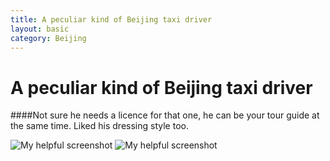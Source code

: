 ```yaml
---
title: A peculiar kind of Beijing taxi driver
layout: basic
category: Beijing 
---
```



A peculiar kind of Beijing taxi driver
======================================

####Not sure he needs a licence for that one, he can be your tour guide at the same time. Liked his dressing style too.

![My helpful screenshot](http://res.cloudinary.com/djfwqxjdx/image/upload/v1412681234/IMG_9001_rldd20.jpg)
![My helpful screenshot](http://res.cloudinary.com/djfwqxjdx/image/upload/v1412681246/IMG_9007_nxf8an.jpg)
